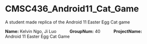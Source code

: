 # CMSC436_Android11_Cat_Game

A student made replica of the Android 11 Easter Egg Cat game

**Name:** Kelvin Ngo, Ji Luo  &nbsp; &nbsp; &nbsp; &nbsp; &nbsp; **GroupNum:** 40 &nbsp; &nbsp; &nbsp; &nbsp; &nbsp; **ProjectName:** Android 11 Easter Egg Cat Game          

